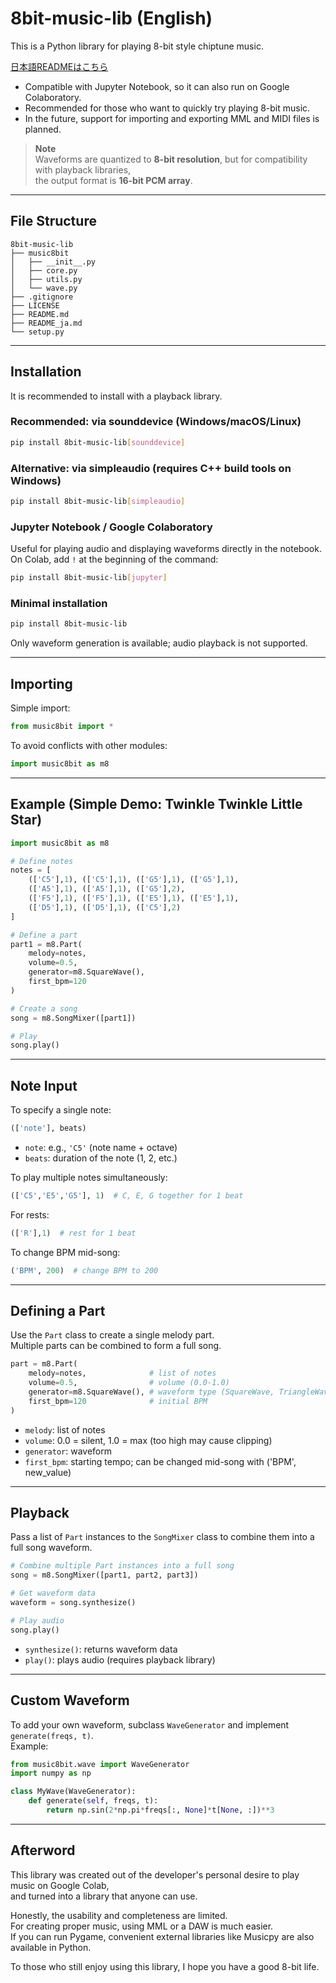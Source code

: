 # 8bit-music-lib (English)
This is a Python library for playing 8-bit style chiptune music.

[日本語READMEはこちら](https://github.com/neutrino-dot/8bit-music-lib/blob/main/README_ja.md)

- Compatible with Jupyter Notebook, so it can also run on Google Colaboratory.
- Recommended for those who want to quickly try playing 8-bit music.
- In the future, support for importing and exporting MML and MIDI files is planned.

> **Note**  
> Waveforms are quantized to **8-bit resolution**, but for compatibility with playback libraries,  
> the output format is **16-bit PCM array**.

---

## File Structure

```
8bit-music-lib
├── music8bit
│   ├── __init__.py
│   ├── core.py
│   ├── utils.py
│   └── wave.py
├── .gitignore
├── LICENSE
├── README.md
├── README_ja.md
└── setup.py
```

---

## Installation

It is recommended to install with a playback library.

### Recommended: via sounddevice (Windows/macOS/Linux)
```bash
pip install 8bit-music-lib[sounddevice]
```
### Alternative: via simpleaudio (requires C++ build tools on Windows)
```bash
pip install 8bit-music-lib[simpleaudio]

```
### Jupyter Notebook / Google Colaboratory
Useful for playing audio and displaying waveforms directly in the notebook.  
On Colab, add `!` at the beginning of the command:
```bash
pip install 8bit-music-lib[jupyter]
```

### Minimal installation
```bash
pip install 8bit-music-lib
```
Only waveform generation is available; audio playback is not supported.

---

## Importing

Simple import:
```python
from music8bit import *
```

To avoid conflicts with other modules:
```python
import music8bit as m8
```

---

## Example (Simple Demo: Twinkle Twinkle Little Star)

```python
import music8bit as m8

# Define notes
notes = [
    (['C5'],1), (['C5'],1), (['G5'],1), (['G5'],1),
    (['A5'],1), (['A5'],1), (['G5'],2),
    (['F5'],1), (['F5'],1), (['E5'],1), (['E5'],1),
    (['D5'],1), (['D5'],1), (['C5'],2)
]

# Define a part
part1 = m8.Part(
    melody=notes,
    volume=0.5,
    generator=m8.SquareWave(),
    first_bpm=120
)

# Create a song
song = m8.SongMixer([part1])

# Play
song.play()
```

---

## Note Input

To specify a single note:
```python
(['note'], beats)
```

- `note`: e.g., `'C5'` (note name + octave)
- `beats`: duration of the note (1, 2, etc.)

To play multiple notes simultaneously:
```python
(['C5','E5','G5'], 1)  # C, E, G together for 1 beat
```

For rests:
```python
(['R'],1)  # rest for 1 beat
```

To change BPM mid-song:
```python
('BPM', 200)  # change BPM to 200
```

---

## Defining a Part

Use the `Part` class to create a single melody part.  
Multiple parts can be combined to form a full song.

```python
part = m8.Part(
    melody=notes,              # list of notes
    volume=0.5,                # volume (0.0-1.0)
    generator=m8.SquareWave(), # waveform type (SquareWave, TriangleWave, NoiseWave, SineWave, etc.)
    first_bpm=120              # initial BPM
)
```

- `melody`: list of notes
- `volume`: 0.0 = silent, 1.0 = max (too high may cause clipping)
- `generator`: waveform
- `first_bpm`: starting tempo; can be changed mid-song with ('BPM', new_value)
---

## Playback

Pass a list of `Part` instances to the `SongMixer` class to combine them into a full song waveform.

```python
# Combine multiple Part instances into a full song
song = m8.SongMixer([part1, part2, part3])

# Get waveform data
waveform = song.synthesize()

# Play audio
song.play()
```

- `synthesize()`: returns waveform data  
- `play()`: plays audio (requires playback library)

---

## Custom Waveform

To add your own waveform, subclass `WaveGenerator` and implement `generate(freqs, t)`.  
Example:
```python
from music8bit.wave import WaveGenerator
import numpy as np

class MyWave(WaveGenerator):
    def generate(self, freqs, t):
        return np.sin(2*np.pi*freqs[:, None]*t[None, :])**3
```
---

## Afterword

This library was created out of the developer's personal desire to play music on Google Colab,  
and turned into a library that anyone can use.

Honestly, the usability and completeness are limited.  
For creating proper music, using MML or a DAW is much easier.  
If you can run Pygame, convenient external libraries like Musicpy are also available in Python.

To those who still enjoy using this library, I hope you have a good 8-bit life.

